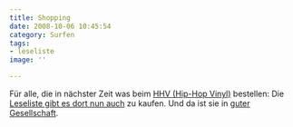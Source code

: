 ```yaml
---
title: Shopping
date: 2008-10-06 10:45:54
category: Surfen
tags:
- leseliste
image: ''

---
```


Für alle, die in nächster Zeit was beim [HHV (Hip-Hop Vinyl)](http://www.hhv.de) bestellen: Die [Leseliste gibt es dort nun auch](http://www.hhv.de/item_145654.html) zu kaufen. Und da ist sie in [guter Gesellschaft](http://www.hhv.de/item_143506.html).

